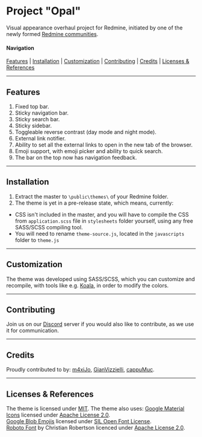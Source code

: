 # Project "Opal"
Visual appearance overhaul project for Redmine, initiated by one of the newly formed [Redmine communities](https://discord.me/redmine).  
#### Navigation
[Features](#features) |
[Installation](#installation) |
[Customization](#customization) |
[Contributing](#contributing) |
[Credits](#credits) |
[Licenses & References](#licenses--references)

___
## Features
1. Fixed top bar.  
2. Sticky navigation bar.  
3. Sticky search bar.  
4. Sticky sidebar.  
5. Toggleable reverse contrast (day mode and night mode).  
6. External link notifier.  
7. Ability to set all the external links to open in the new tab of the browser.  
8. Emoji support, with emoji picker and ability to quick search.  
9. The bar on the top now has navigation feedback.  

___
## Installation
1. Extract the master to `\public\themes\` of your Redmine folder.  
2. The theme is yet in a pre-release state, which means, currently:
* CSS isn't included in the master, and you will have to compile the CSS from `application.scss` file in `stylesheets` folder yourself, using any free SASS/SCSS compiling tool.
* You will need to rename `theme-source.js`, located in the `javascripts` folder to `theme.js`

___
## Customization
The theme was developed using SASS/SCSS, which you can customize and recompile, with tools like e.g. [Koala](http://koala-app.com/), in order to modify the colors.

___
## Contributing
Join us on our [Discord](https://discord.me/redmine) server if you would also like to contribute, as we use it for communication.

___
## Credits
Proudly contributed to by: [m4xiJo](https://github.com/m4xiJo/), [GianVizzielli](https://github.com/GianVizzielli), [cappuMuc](https://github.com/cappuMUC).

___
## Licenses & References
The theme is licensed under [MIT](/README.md).
The theme also uses:
[Google Material Icons](https://github.com/google/material-design-icons/tree/master/iconfont) licensed under [Apache License 2.0](http://www.apache.org/licenses/LICENSE-2.0.txt).  
[Google Blob Emojis](https://github.com/googlei18n/noto-emoji) licensed under [SIL Open Font License](https://github.com/googlei18n/noto-emoji/blob/master/fonts/LICENSE).  
[Roboto Font](https://fonts.google.com/specimen/Roboto) by Christian Robertson licenced under [Apache License 2.0](http://www.apache.org/licenses/LICENSE-2.0.txt).  
